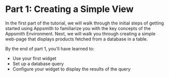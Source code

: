 # Part 1: Creating a Simple View

In the first part of the tutorial, we will walk through the initial steps of getting started using Appsmith to familiarize you with the key concepts of the Appsmith Environment. Next, we will walk you through creating a simple web-page that displays products fetched from a database in a table.

By the end of part 1, you'll have learned to:

* Use your first widget
* Set up a database query
* Configure your widget to display the results of the query

